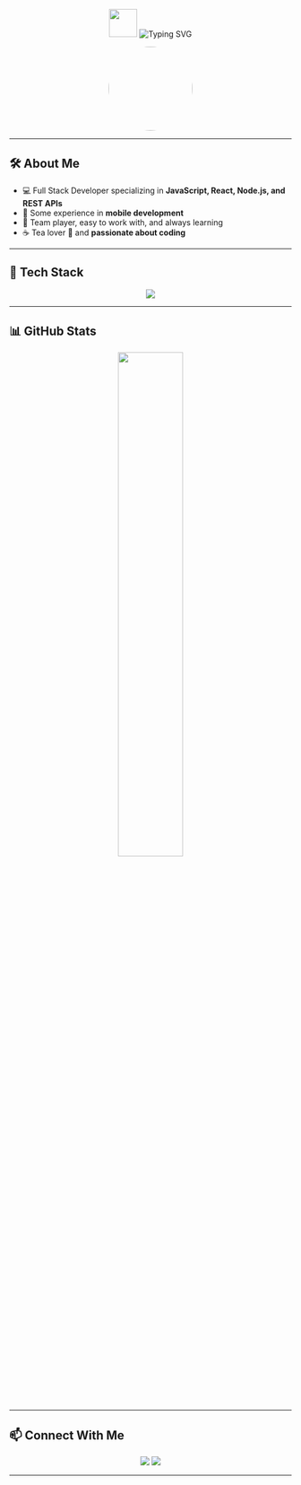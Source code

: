 <!-- Profile Header with GIF -->
<p align="center">
  <img src="https://media.giphy.com/media/hvRJCLFzcasrR4ia7z/giphy.gif" width="50">
  <img src="https://readme-typing-svg.herokuapp.com?font=Fira+Code&duration=2000&pause=1000&color=1A73E8&center=true&vCenter=true&width=435&lines=Hi+there%2C+I'm+Max+Hng!+%F0%9F%91%8B;Software+Developer+%F0%9F%92%BB;JavaScript+%7C+React+%7C+Node.js;REST+APIs+%7C+Mobile+Development" alt="Typing SVG" />
</p>

<!-- Profile Image (Change the link to your own picture) -->
<p align="center">
  <img src="https://github.com/maxhng22.png" width="150" height="150" style="border-radius: 50%;" />
</p>

---

## 🛠 About Me
- 💻 Full Stack Developer specializing in **JavaScript, React, Node.js, and REST APIs**  
- 📱 Some experience in **mobile development**  
- 🤝 Team player, easy to work with, and always learning  
- ☕ Tea lover 🍵 and **passionate about coding**  

---

## 🚀 Tech Stack
<p align="center">
  <img src="https://skillicons.dev/icons?i=js,ts,react,nodejs,express,mongodb,postgresql,tailwind,git,github,vscode" />
</p>

---

## 📊 GitHub Stats
<p align="center">
  <img src="https://github-readme-stats.vercel.app/api?username=maxhng22&show_icons=true&theme=radical" width="48%" />
</p>

---

## 📫 Connect With Me  
<p align="center">
  <a href="https://github.com/maxhng22"><img src="https://img.shields.io/badge/GitHub-171515?style=for-the-badge&logo=github&logoColor=white"></a>
  <a href="https://www.linkedin.com/in/hng-yong-khuan-35672326a/"><img src="https://img.shields.io/badge/LinkedIn-0A66C2?style=for-the-badge&logo=linkedin&logoColor=white"></a>
</p>

---
